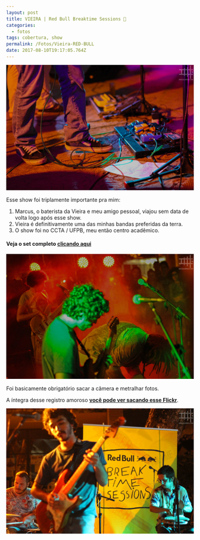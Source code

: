```yaml
---
layout: post
title: VIEIRA | Red Bull Breaktime Sessions 🎸
categories:
  - fotos
tags: cobertura, show
permalink: /Fotos/Vieira-RED-BULL
date: 2017-08-10T19:17:05.764Z
---
```

![foto multicolorida de pés do guitarrista, pedaleiras de guitarra e vários cabos](/images/uploads/1_w7n6yu6d4wjmyil492ocpw.png)

Esse show foi triplamente importante pra mim:

1. Marcus, o baterista da Vieira e meu amigo pessoal, viajou sem data de volta logo após esse show.
2. Vieira é definitivamente uma das minhas bandas preferidas da terra.
3. O show foi no CCTA / UFPB, meu então centro acadêmico.

#### Veja o set completo [clicando aqui](https://flic.kr/s/aHskWFq2Lw)

![foto multicoloria de vieira, guitarrista e baixista](/images/uploads/1_htnoqhrzesxesyqzb6utow.png)

Foi basicamente obrigatório sacar a câmera e metralhar fotos.

A íntegra desse registro amoroso **[você pode ver sacando esse Flickr](https://flic.kr/s/aHskWFq2Lw)**.

![foto do baterista, guitarrista e percussionista com banner do evento escrito RED BULL BREAKTIME SESSIONS](/images/uploads/1_dzeat480gdllats-lkgu_g.png)